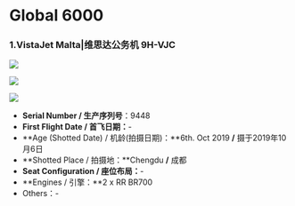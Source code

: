 # Global 6000

### 1.VistaJet Malta|维思达公务机  9H-VJC

![](http://cdn.eternityqjl.top/Bombardier%20Global%206000_VistaJet%20Malta_9H-VJC_1.jpg)

![](http://cdn.eternityqjl.top/Bombardier%20Global%206000_VistaJet%20Malta_9H-VJC_3.jpg)

![](http://cdn.eternityqjl.top/Bombardier%20Global%206000_VistaJet%20Malta_9H-VJC_4.jpg)

- **Serial Number / 生产序列号**：9448
- **First Flight Date / 首飞日期：**-
- **Age (Shotted Date) / 机龄(拍摄日期)：**6th. Oct 2019  **/**  摄于2019年10月6日
- **Shotted Place / 拍摄地：**Chengdu  **/**  成都
- **Seat Configuration / 座位布局：**-
- **Engines / 引擎：**2 x RR BR700
- Others：-
